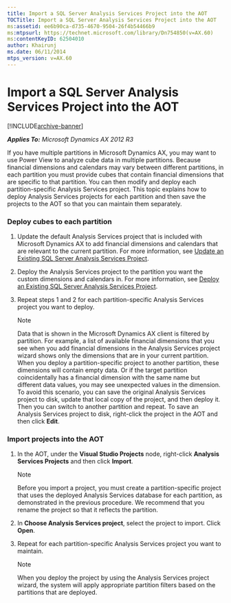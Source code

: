 ```yaml
---
title: Import a SQL Server Analysis Services Project into the AOT
TOCTitle: Import a SQL Server Analysis Services Project into the AOT
ms:assetid: ee6b90ca-d735-4670-9504-26f4b54466b9
ms:mtpsurl: https://technet.microsoft.com/library/Dn754850(v=AX.60)
ms:contentKeyID: 62504010
author: Khairunj
ms.date: 06/11/2014
mtps_version: v=AX.60
---
```


# Import a SQL Server Analysis Services Project into the AOT 


[!INCLUDE[archive-banner](includes/archive-banner.md)]


_**Applies To:** Microsoft Dynamics AX 2012 R3_

If you have multiple partitions in Microsoft Dynamics AX, you may want to use Power View to analyze cube data in multiple partitions. Because financial dimensions and calendars may vary between different partitions, in each partition you must provide cubes that contain financial dimensions that are specific to that partition. You can then modify and deploy each partition-specific Analysis Services project. This topic explains how to deploy Analysis Services projects for each partition and then save the projects to the AOT so that you can maintain them separately.

### Deploy cubes to each partition

1.  Update the default Analysis Services project that is included with Microsoft Dynamics AX to add financial dimensions and calendars that are relevant to the current partition. For more information, see [Update an Existing SQL Server Analysis Services Project](how-to-update-an-existing-sql-server-analysis-services-project.md).

2.  Deploy the Analysis Services project to the partition you want the custom dimensions and calendars in. For more information, see [Deploy an Existing SQL Server Analysis Services Project](how-to-deploy-an-existing-sql-server-analysis-services-project.md).

3.  Repeat steps 1 and 2 for each partition-specific Analysis Services project you want to deploy.
    

    > [!NOTE]
    > <P>Data that is shown in the Microsoft Dynamics AX client is filtered by partition. For example, a list of available financial dimensions that you see when you add financial dimensions in the Analysis Services project wizard shows only the dimensions that are in your current partition. When you deploy a partition-specific project to another partition, these dimensions will contain empty data. Or if the target partition coincidentally has a financial dimension with the same name but different data values, you may see unexpected values in the dimension. To avoid this scenario, you can save the original Analysis Services project to disk, update that local copy of the project, and then deploy it. Then you can switch to another partition and repeat. To save an Analysis Services project to disk, right-click the project in the AOT and then click <STRONG>Edit</STRONG>.</P>



### Import projects into the AOT

1.  In the AOT, under the **Visual Studio Projects** node, right-click **Analysis Services Projects** and then click **Import**.
    

    > [!NOTE]
    > <P>Before you import a project, you must create a partition-specific project that uses the deployed Analysis Services database for each partition, as demonstrated in the previous procedure. We recommend that you rename the project so that it reflects the partition.</P>



2.  In **Choose Analysis Services project**, select the project to import. Click **Open**.

3.  Repeat for each partition-specific Analysis Services project you want to maintain.
    

    > [!NOTE]
    > <P>When you deploy the project by using the Analysis Services project wizard, the system will apply appropriate partition filters based on the partitions that are deployed.</P>


  


